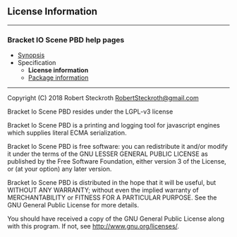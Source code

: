 ## License Information

---
### Bracket IO Scene PBD help pages
* [Synopsis](https://github.com/restarian/bracket_io_scene_pbd/blob/master/docs/synopsis.md)
* Specification
  * **License information**
  * [Package information](https://github.com/restarian/bracket_io_scene_pbd/blob/master/docs/specification/package_information.md)

---

Copyright (C) 2018 Robert Steckroth [<RobertSteckroth@gmail.com>](mailto:RobertSteckroth@gmail.com)

Bracket Io Scene PBD resides under the LGPL-v3 license

Bracket Io Scene PBD is a printing and logging tool for javascript engines which supplies literal ECMA serialization.

Bracket Io Scene PBD is free software: you can redistribute it and/or modify it under the terms of the GNU LESSER GENERAL PUBLIC LICENSE as published by the Free Software Foundation, either version 3 of the License, or (at your option) any later version.

Bracket Io Scene PBD is distributed in the hope that it will be useful, but WITHOUT ANY WARRANTY; without even the implied warranty of MERCHANTABILITY or FITNESS FOR A PARTICULAR PURPOSE.  See the GNU General Public License for more details.  

You should have received a copy of the GNU General Public License along with this program.  If not, see <http://www.gnu.org/licenses/>.

